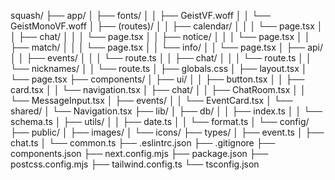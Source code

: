 squash/
├── app/
│   ├── fonts/
│   │   ├── GeistVF.woff
│   │   └── GeistMonoVF.woff
│   ├── (routes)/
│   │   ├── calendar/
│   │   │   └── page.tsx
│   │   ├── chat/
│   │   │   └── page.tsx
│   │   ├── notice/
│   │   │   └── page.tsx
│   │   ├── match/
│   │   │   └── page.tsx
│   │   └── info/
│   │       └── page.tsx
│   ├── api/
│   │   ├── events/
│   │   │   └── route.ts
│   │   ├── chat/
│   │   │   └── route.ts
│   │   └── nicknames/
│   │       └── route.ts
│   ├── globals.css
│   ├── layout.tsx
│   └── page.tsx
├── components/
│   ├── ui/
│   │   ├── button.tsx
│   │   ├── card.tsx
│   │   └── navigation.tsx
│   ├── chat/
│   │   ├── ChatRoom.tsx
│   │   └── MessageInput.tsx
│   ├── events/
│   │   └── EventCard.tsx
│   └── shared/
│       └── Navigation.tsx
├── lib/
│   ├── db/
│   │   ├── index.ts
│   │   └── schema.ts
│   ├── utils/
│   │   ├── date.ts
│   │   └── format.ts
│   └── config/
├── public/
│   ├── images/
│   └── icons/
├── types/
│   ├── event.ts
│   ├── chat.ts
│   └── common.ts
├── .eslintrc.json
├── .gitignore
├── components.json
├── next.config.mjs
├── package.json
├── postcss.config.mjs
├── tailwind.config.ts
└── tsconfig.json